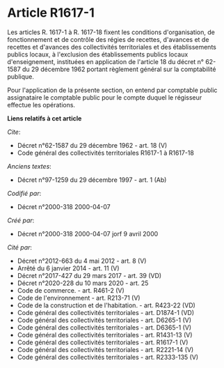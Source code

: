 # Article R1617-1

Les articles R. 1617-1 à R. 1617-18 fixent les conditions d'organisation, de fonctionnement et de contrôle des régies de
recettes, d'avances et de recettes et d'avances des collectivités territoriales et des établissements publics locaux, à
l'exclusion des établissements publics locaux d'enseignement, instituées en application de l'article 18 du décret n° 62-1587
du 29 décembre 1962 portant règlement général sur la comptabilité publique.

Pour l'application de la présente section, on entend par comptable public assignataire le comptable public pour le compte
duquel le régisseur effectue les opérations.

**Liens relatifs à cet article**

_Cite_:

  - Décret n°62-1587 du 29 décembre 1962 - art. 18 (V)
  - Code général des collectivités territoriales R1617-1 à R1617-18

_Anciens textes_:

  - Décret n°97-1259 du 29 décembre 1997 - art. 1 (Ab)

_Codifié par_:

  - Décret n°2000-318 2000-04-07

_Créé par_:

  - Décret n°2000-318 2000-04-07 jorf 9 avril 2000

_Cité par_:

  - Décret n°2012-663 du 4 mai 2012 - art. 8 (V)
  - Arrêté du 6 janvier 2014 - art. 11 (V)
  - Décret n°2017-427 du 29 mars 2017 - art. 39 (VD)
  - Décret n°2020-228 du 10 mars 2020 - art. 25
  - Code de commerce. - art. R461-2 (V)
  - Code de l'environnement - art. R213-71 (V)
  - Code de la construction et de l'habitation. - art. R423-22 (VD)
  - Code général des collectivités territoriales - art. D1874-1 (VD)
  - Code général des collectivités territoriales - art. D6265-1 (V)
  - Code général des collectivités territoriales - art. D6365-1 (V)
  - Code général des collectivités territoriales - art. R1431-13 (V)
  - Code général des collectivités territoriales - art. R1617-1 (V)
  - Code général des collectivités territoriales - art. R2221-14 (V)
  - Code général des collectivités territoriales - art. R2333-135 (V)
